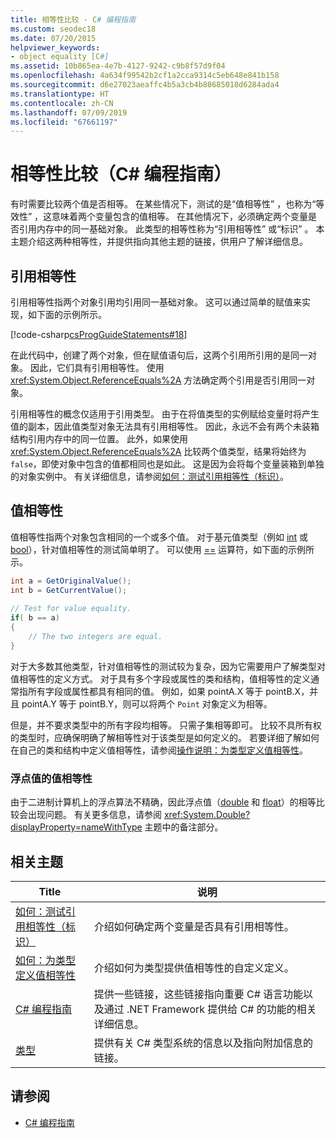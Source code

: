 ```yaml
---
title: 相等性比较 - C# 编程指南
ms.custom: seodec18
ms.date: 07/20/2015
helpviewer_keywords:
- object equality [C#]
ms.assetid: 10b865ea-4e7b-4127-9242-c9b8f57d9f04
ms.openlocfilehash: 4a634f99542b2cf1a2cca9314c5eb648e841b158
ms.sourcegitcommit: d6e27023aeaffc4b5a3cb4b88685018d6284ada4
ms.translationtype: HT
ms.contentlocale: zh-CN
ms.lasthandoff: 07/09/2019
ms.locfileid: "67661197"
---
```

# <a name="equality-comparisons-c-programming-guide"></a>相等性比较（C# 编程指南）

有时需要比较两个值是否相等。 在某些情况下，测试的是“值相等性”  ，也称为“等效性”  ，这意味着两个变量包含的值相等。 在其他情况下，必须确定两个变量是否引用内存中的同一基础对象。 此类型的相等性称为“引用相等性”  或“标识”  。 本主题介绍这两种相等性，并提供指向其他主题的链接，供用户了解详细信息。  
  
## <a name="reference-equality"></a>引用相等性

 引用相等性指两个对象引用均引用同一基础对象。 这可以通过简单的赋值来实现，如下面的示例所示。  
  
 [!code-csharp[csProgGuideStatements#18](~/samples/snippets/csharp/VS_Snippets_VBCSharp/csProgGuideStatements/CS/Statements.cs#18)]  
  
 在此代码中，创建了两个对象，但在赋值语句后，这两个引用所引用的是同一对象。 因此，它们具有引用相等性。 使用 <xref:System.Object.ReferenceEquals%2A> 方法确定两个引用是否引用同一对象。  
  
 引用相等性的概念仅适用于引用类型。 由于在将值类型的实例赋给变量时将产生值的副本，因此值类型对象无法具有引用相等性。 因此，永远不会有两个未装箱结构引用内存中的同一位置。 此外，如果使用 <xref:System.Object.ReferenceEquals%2A> 比较两个值类型，结果将始终为 `false`，即使对象中包含的值都相同也是如此。 这是因为会将每个变量装箱到单独的对象实例中。 有关详细信息，请参阅[如何：测试引用相等性（标识）](../../../csharp/programming-guide/statements-expressions-operators/how-to-test-for-reference-equality-identity.md)。  

## <a name="value-equality"></a>值相等性

 值相等性指两个对象包含相同的一个或多个值。 对于基元值类型（例如 [int](../../../csharp/language-reference/builtin-types/integral-numeric-types.md) 或 [bool](../../../csharp/language-reference/keywords/bool.md)），针对值相等性的测试简单明了。 可以使用 [==](../../../csharp/language-reference/operators/equality-operators.md#equality-operator-) 运算符，如下面的示例所示。  
  
```csharp  
int a = GetOriginalValue();  
int b = GetCurrentValue();  
  
// Test for value equality.   
if( b == a)   
{  
    // The two integers are equal.  
}  
```  
  
 对于大多数其他类型，针对值相等性的测试较为复杂，因为它需要用户了解类型对值相等性的定义方式。 对于具有多个字段或属性的类和结构，值相等性的定义通常指所有字段或属性都具有相同的值。 例如，如果 pointA.X 等于 pointB.X，并且 pointA.Y 等于 pointB.Y，则可以将两个 `Point` 对象定义为相等。  
  
 但是，并不要求类型中的所有字段均相等。 只需子集相等即可。 比较不具所有权的类型时，应确保明确了解相等性对于该类型是如何定义的。 若要详细了解如何在自己的类和结构中定义值相等性，请参阅[操作说明：为类型定义值相等性](../../../csharp/programming-guide/statements-expressions-operators/how-to-define-value-equality-for-a-type.md)。  
  
### <a name="value-equality-for-floating-point-values"></a>浮点值的值相等性

 由于二进制计算机上的浮点算法不精确，因此浮点值（[double](../../../csharp/language-reference/builtin-types/floating-point-numeric-types.md) 和 [float](../../../csharp/language-reference/builtin-types/floating-point-numeric-types.md)）的相等比较会出现问题。 有关更多信息，请参阅 <xref:System.Double?displayProperty=nameWithType> 主题中的备注部分。  
  
## <a name="related-topics"></a>相关主题  
  
|Title|说明|  
|-----------|-----------------|  
|[如何：测试引用相等性（标识）](../../../csharp/programming-guide/statements-expressions-operators/how-to-test-for-reference-equality-identity.md)|介绍如何确定两个变量是否具有引用相等性。|  
|[如何：为类型定义值相等性](../../../csharp/programming-guide/statements-expressions-operators/how-to-define-value-equality-for-a-type.md)|介绍如何为类型提供值相等性的自定义定义。|  
|[C# 编程指南](../../../csharp/programming-guide/index.md)|提供一些链接，这些链接指向重要 C# 语言功能以及通过 .NET Framework 提供给 C# 的功能的相关详细信息。|  
|[类型](../../../csharp/programming-guide/types/index.md)|提供有关 C# 类型系统的信息以及指向附加信息的链接。|  
  
## <a name="see-also"></a>请参阅

- [C# 编程指南](../../../csharp/programming-guide/index.md)
